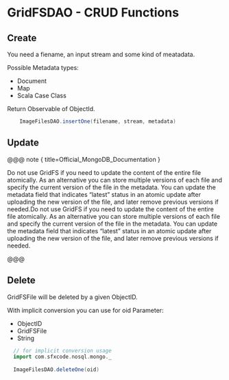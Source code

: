 # GridFSDAO - CRUD Functions

## Create

You need a fiename, an input stream and some kind of meatadata.

Possible Metadata types:
* Document
* Map
* Scala Case Class

Return Observable of ObjectId.

```scala
    ImageFilesDAO.insertOne(filename, stream, metadata)
```

## Update

@@@ note { title=Official_MongoDB_Documentation }

Do not use GridFS if you need to update the content of the entire file atomically. As an alternative you can store multiple versions of each file and specify the current version of the file in the metadata. You can update the metadata field that indicates “latest” status in an atomic update after uploading the new version of the file, and later remove previous versions if needed.Do not use GridFS if you need to update the content of the entire file atomically. As an alternative you can store multiple versions of each file and specify the current version of the file in the metadata. You can update the metadata field that indicates “latest” status in an atomic update after uploading the new version of the file, and later remove previous versions if needed.

@@@

## Delete

GridFSFile will be deleted by a given ObjectID.

With implicit conversion you can use for oid Parameter:
* ObjectID
* GridFSFile
* String

```scala
  // for implicit conversion usage
  import com.sfxcode.nosql.mongo._
  
  ImageFilesDAO.deleteOne(oid)
```
